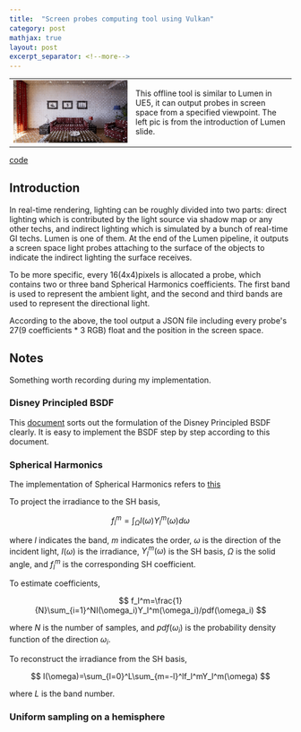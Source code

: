 ```yaml
---
title:  "Screen probes computing tool using Vulkan"
category: post
mathjax: true
layout: post
excerpt_separator: <!--more-->
---
```


<table style="width:100%;">
    <tr>
        <td class="td-img">
                <img src="../assets/pic/screen_probes/lumen%20screen%20probe.jpg" title="Screen probes"/>
        </td>
        <td class="td-text">
            This offline tool is similar to Lumen in UE5, it can output probes in screen space from a specified viewpoint. The left pic is from the introduction of Lumen slide.
        </td>
    </tr>
</table>

<!--more-->

<div class="more"><a href="https://github.com/C-none/VK-screen-space-probe">code</a></div>

## Introduction

In real-time rendering, lighting can be roughly divided into two parts: direct lighting which is contributed by the light source via shadow map or any other techs, and indirect lighting which is simulated by a bunch of real-time GI techs. Lumen is one of them. At the end of the Lumen pipeline, it outputs a screen space light probes attaching to the surface of the objects to indicate the indirect lighting the surface receives.

To be more specific, every 16(4x4)pixels is allocated a probe, which contains two or three band Spherical Harmonics coefficients. The first band is used to represent the ambient light, and the second and third bands are used to represent the directional light.

According to the above, the tool output a JSON file including every probe's 27(9 coefficients * 3 RGB) float and the position in the screen space.

## Notes

Something worth recording during my implementation.

### Disney Principled BSDF

This [document](https://cseweb.ucsd.edu/~tzli/cse272/wi2024/homework1.pdf) sorts out the formulation of the Disney Principled BSDF clearly. It is easy to implement the BSDF step by step according to this document.

### Spherical Harmonics

The implementation of Spherical Harmonics refers to [this](https://github.com/EpicGames/UnrealEngine/blob/072300df18a94f18077ca20a14224b5d99fee872/Engine/Shaders/Private/SHCommon.ush#L226)

To project the irradiance to the SH basis,

$$
f_l^m=\int_{\Omega}I(\omega)Y_l^m(\omega)d\omega
$$

where $l$ indicates the band, $m$ indicates the order, $\omega$ is the direction of the incident light, $I(\omega)$ is the irradiance, $Y_l^m(\omega)$ is the SH basis, $\Omega$ is the solid angle, and $f_l^m$ is the corresponding SH coefficient.

To estimate coefficients,

$$
f_l^m=\frac{1}{N}\sum_{i=1}^NI(\omega_i)Y_l^m(\omega_i)/pdf(\omega_i)
$$

where $N$ is the number of samples, and $pdf(\omega_i)$ is the probability density function of the direction $\omega_i$.

To reconstruct the irradiance from the SH basis,

$$
I(\omega)=\sum_{l=0}^L\sum_{m=-l}^lf_l^mY_l^m(\omega)
$$

where $L$ is the band number.

### Uniform sampling on a hemisphere



